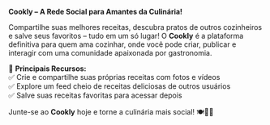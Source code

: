 **Cookly – A Rede Social para Amantes da Culinária!**

Compartilhe suas melhores receitas, descubra pratos de outros cozinheiros e salve seus favoritos – tudo em um só lugar! O **Cookly** é a plataforma definitiva para quem ama cozinhar, onde você pode criar, publicar e interagir com uma comunidade apaixonada por gastronomia.

📌 **Principais Recursos:**  
✅ Crie e compartilhe suas próprias receitas com fotos e vídeos  
✅ Explore um feed cheio de receitas deliciosas de outros usuários  
✅ Salve suas receitas favoritas para acessar depois   

Junte-se ao **Cookly** hoje e torne a culinária mais social! 🍽️📸🔥